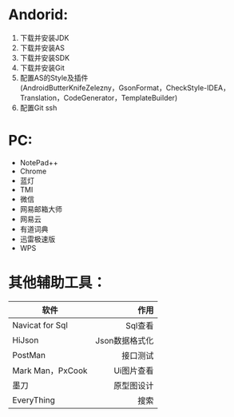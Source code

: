 # Andorid:

1. 下载并安装JDK
2. 下载并安装AS
3. 下载并安装SDK
4. 下载并安装Git
5. 配置AS的Style及插件   
(AndroidButterKnifeZelezny，GsonFormat，CheckStyle-IDEA，Translation，CodeGenerator，TemplateBuilder)
6. 配置Git ssh

# PC:

- NotePad++
- Chrome
- 蓝灯
- TMI
- 微信
- 网易邮箱大师
- 网易云
- 有道词典
- 迅雷极速版
- WPS

# 其他辅助工具：

|软件|作用|
|-|-:|
|Navicat for Sql|Sql查看|
|HiJson|Json数据格式化|
|PostMan|接口测试|
|Mark Man，PxCook|Ui图片查看|
|墨刀|原型图设计|
|EveryThing|搜索|
